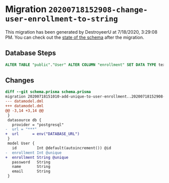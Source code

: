 # Migration `20200718152908-change-user-enrollment-to-string`

This migration has been generated by DestroyeerU at 7/18/2020, 3:29:08 PM.
You can check out the [state of the schema](./schema.prisma) after the migration.

## Database Steps

```sql
ALTER TABLE "public"."User" ALTER COLUMN "enrollment" SET DATA TYPE text ;
```

## Changes

```diff
diff --git schema.prisma schema.prisma
migration 20200718151010-add-unique-to-user-enrollment..20200718152908-change-user-enrollment-to-string
--- datamodel.dml
+++ datamodel.dml
@@ -3,14 +3,14 @@
 }
 datasource db {
   provider = "postgresql"
-  url = "***"
+  url      = env("DATABASE_URL")
 }
 model User {
   id         Int @default(autoincrement()) @id
-  enrollment Int @unique
+  enrollment String @unique
   password   String
   name       String
   email      String
 }
```


